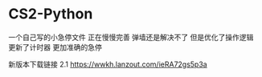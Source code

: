 ﻿# CS2-Python
 一个自己写的小急停文件
 正在慢慢完善
 弹墙还是解决不了
 但是优化了操作逻辑
 更新了计时器 更加准确的急停
 
新版本下载链接 2.1 https://wwkh.lanzout.com/ieRA72gs5p3a
